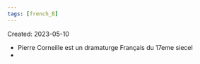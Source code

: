 ```yaml
---
tags: [french_B] 
---
```

Created: 2023-05-10

- Pierre Corneille est un dramaturge Français du 17eme siecel
- 